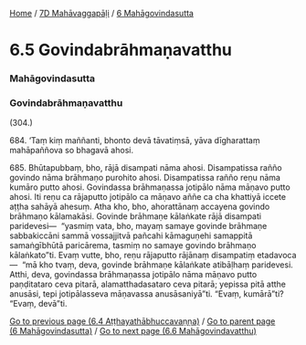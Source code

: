 
[Home](/) / [7D Mahāvaggapāḷi](/tipitaka/7D.md) / [6 Mahāgovindasutta](/tipitaka/7D/6.md)

# 6.5 Govindabrāhmaṇavatthu

### Mahāgovindasutta

### Govindabrāhmaṇavatthu

(304.)

684\. ‘Taṃ kiṃ maññanti, bhonto devā tāvatiṃsā, yāva dīgharattaṃ mahāpaññova so bhagavā ahosi.

685\. Bhūtapubbaṃ, bho, rājā disampati nāma ahosi. Disampatissa rañño govindo nāma brāhmaṇo purohito ahosi. Disampatissa rañño reṇu nāma kumāro putto ahosi. Govindassa brāhmaṇassa jotipālo nāma māṇavo putto ahosi. Iti reṇu ca rājaputto jotipālo ca māṇavo aññe ca cha khattiyā iccete aṭṭha sahāyā ahesuṃ. Atha kho, bho, ahorattānaṃ accayena govindo brāhmaṇo kālamakāsi. Govinde brāhmaṇe kālaṅkate rājā disampati paridevesi—  “yasmiṃ vata, bho, mayaṃ samaye govinde brāhmaṇe sabbakiccāni sammā vossajjitvā pañcahi kāmaguṇehi samappitā samaṅgībhūtā paricārema, tasmiṃ no samaye govindo brāhmaṇo kālaṅkato”ti. Evaṃ vutte, bho, reṇu rājaputto rājānaṃ disampatiṃ etadavoca—  “mā kho tvaṃ, deva, govinde brāhmaṇe kālaṅkate atibāḷhaṃ paridevesi. Atthi, deva, govindassa brāhmaṇassa jotipālo nāma māṇavo putto paṇḍitataro ceva pitarā, alamatthadasataro ceva pitarā; yepissa pitā atthe anusāsi, tepi jotipālasseva māṇavassa anusāsaniyā”ti. “Evaṃ, kumārā”ti? “Evaṃ, devā”ti.

[Go to previous page (6.4 Aṭṭhayathābhuccavaṇṇa)](/tipitaka/7D/6/6.4.md) / [Go to parent page (6 Mahāgovindasutta)](/tipitaka/7D/6.md) / [Go to next page (6.6 Mahāgovindavatthu)](/tipitaka/7D/6/6.6.md)


